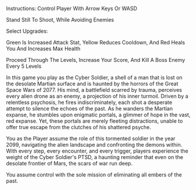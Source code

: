 Instructions:
Control Player With Arrow Keys Or WASD

Stand Still To Shoot, While Avoiding Enemies

Select Upgrades: 

  Green Is Increased Attack Stat, Yellow Reduces Cooldown, And Red Heals You And Increases Max Health
  
Proceed Through The Levels, Increase Your Score, And Kill A Boss Enemy Every 5 Levels

In this game you play as the Cyber Soldier, a shell of a man that is lost on the desolate Martian surface and is haunted by the horrors of the Great Space Wars of 2077. His mind, a battlefield scarred by trauma, perceives every alien drone as an enemy, a projection of his inner turmoil. Driven by a relentless psychosis, he fires indiscriminately, each shot a desperate attempt to silence the echoes of the past. As he wanders the Martian expanse, he stumbles upon enigmatic portals, a glimmer of hope in the vast, red expanse. Yet, these portals are merely fleeting distractions, unable to offer true escape from the clutches of his shattered psyche. 

You as the Player assume the role of this tormented soldier in the year 2099, navigating the alien landscape and confronting the demons within. With every step, every encounter, and every trigger, players experience the weight of the Cyber Soldier's PTSD, a haunting reminder that even on the desolate frontier of Mars, the scars of war run deep.

You assume control with the sole mission of eliminating all embers of the past.
